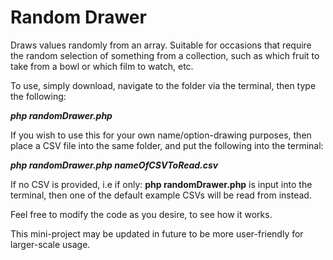 # Random Drawer

Draws values randomly from an array. Suitable for occasions that require the random selection of
something from a collection, such as which fruit to take from a bowl or which film to watch, etc.

To use, simply download, navigate to the folder via the terminal, then type the following:

_**php randomDrawer.php**_

If you wish to use this for your own name/option-drawing purposes, then place a CSV file into the same folder, and put the following into the terminal:

_**php randomDrawer.php nameOfCSVToRead.csv**_

If no CSV is provided, i.e if only: **php randomDrawer.php** is input into the terminal, then one of the default example CSVs will be read from instead.

Feel free to modify the code as you desire, to see how it works.

This mini-project may be updated in future to be more user-friendly for larger-scale usage.
